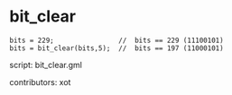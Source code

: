 bit_clear
=========

    bits = 229;                //  bits == 229 (11100101)
    bits = bit_clear(bits,5);  //  bits == 197 (11000101)

script: bit_clear.gml

contributors: xot
